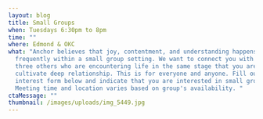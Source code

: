 ```yaml
---
layout: blog
title: Small Groups
when: Tuesdays 6:30pm to 8pm
time: ""
where: Edmond & OKC
what: "Anchor believes that joy, contentment, and understanding happens most
  frequently within a small group setting. We want to connect you with two to
  three others who are encountering life in the same stage that you are and
  cultivate deep relationship. This is for everyone and anyone. Fill out the
  interest form below and indicate that you are interested in small groups.
  Meeting time and location varies based on group's availability. "
ctaMessage: ""
thumbnail: /images/uploads/img_5449.jpg
---
```

